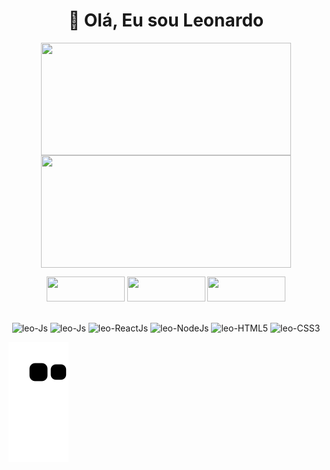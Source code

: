<h1 align="center" >👋 Olá, Eu sou Leonardo </h1>
<div style='display' display='flex' align="center">
  <a href="https://github.com/LeoNzZ7" />
  <img align="center" height='180cm' width="400cm" 
       src='https://github-readme-stats.vercel.app/api?username=LeoNzZ7&show_icons=true&theme=tokyonight&count_private=true' />
  <img align="center" height='180cm' width="400cm" 
       src='https://github-readme-stats.vercel.app/api/top-langs/?username=LeoNzZ7&layout=compact&count_private=false&theme=tokyonight&count_private=true' />
</div>

<div style='display' display='inline-block' align="center">
 
  <a href="https://www.linkedin.com/in/leonardo-nunes-martinha-68052522b/" target="_blank"><img height="40px" width="125px" src="https://img.shields.io/badge/-LinkedIn-%230077B5?style=for-the-badge&logo=linkedin&logoColor=white" target="_blank"></a> 
  <a href = "mailto:leonardomartinha.dev@gmail.com"><img width="125px" height="40px" src="https://img.shields.io/badge/-Gmail-%23333?style=for-the-badge&logo=gmail&logoColor=white" target="_blank"></a>
  <a href="https://instagram.com/l7onzk" target="_blank"><img width="125px" height="40px" src="https://img.shields.io/badge/-Instagram-%23E4405F?style=for-the-badge&logo=instagram&logoColor=white" target="_blank"></a>
</div>

<div style='display' display='inline-block' align="center"><br> 
  <img aling-item="center" width="40px" height="40px" alt="leo-Js" src="https://cdn.jsdelivr.net/gh/devicons/devicon/icons/javascript/javascript-original.svg"  />
  <img aling-item="center" width="40px" height="40px" alt="leo-Js" src="https://cdn.jsdelivr.net/gh/devicons/devicon/icons/typescript/typescript-original.svg" />
  <img aling-item="center" width="40px" height="40px" alt="leo-ReactJs" src="https://cdn.jsdelivr.net/gh/devicons/devicon/icons/react/react-original-wordmark.svg" />
  <img aling-item="center" width="40px" height="40px" alt="leo-NodeJs" src="https://cdn.jsdelivr.net/gh/devicons/devicon/icons/nodejs/nodejs-plain.svg" />
  <img aling-item="center" width="40px" height="40px" alt="leo-HTML5" src="https://cdn.jsdelivr.net/gh/devicons/devicon/icons/html5/html5-original-wordmark.svg" />
  <img aling-item="center" width="40px" height="40px" alt="leo-CSS3" src="https://cdn.jsdelivr.net/gh/devicons/devicon/icons/css3/css3-original-wordmark.svg" />
</div>

![snake.svg](https://github.com/LeoNzZ7/LeoNzZ7/blob/output/github-contribution-grid-snake.svg)


